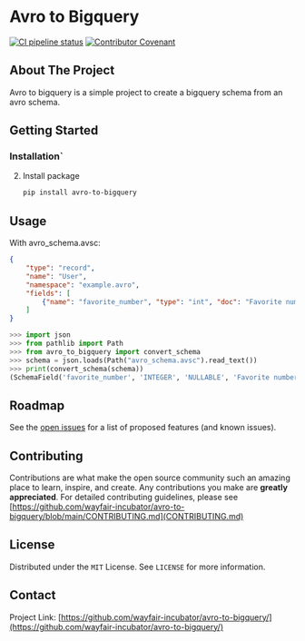 # Avro to Bigquery

[![CI pipeline status](https://github.com/wayfair-incubator/avro-to-bigquery/workflows/CI/badge.svg?branch=main)](https://github.com/wayfair-incubator/avro-to-bigquery/actions/workflows/main.yml)
[![Contributor Covenant](https://img.shields.io/badge/Contributor%20Covenant-2.0-4baaaa.svg)](https://github.com/wayfair-incubator/avro-to-bigquery/blob/main/CODE_OF_CONDUCT.md)

## About The Project

Avro to bigquery is a simple project to create a bigquery schema from an avro schema.

## Getting Started

### Installation`


2. Install package

   ```sh
   pip install avro-to-bigquery
   ```

## Usage

With avro_schema.avsc:

```json
{
    "type": "record",
    "name": "User",
    "namespace": "example.avro",
    "fields": [
        {"name": "favorite_number", "type": "int", "doc": "Favorite number"}
    ]
}
```

```python
>>> import json
>>> from pathlib import Path
>>> from avro_to_bigquery import convert_schema
>>> schema = json.loads(Path("avro_schema.avsc").read_text())
>>> print(convert_schema(schema))
(SchemaField('favorite_number', 'INTEGER', 'NULLABLE', 'Favorite number', (), ()),)
```

## Roadmap

See the [open issues](https://github.com/wayfair-incubator/avro-to-bigquery/issues) for a list of proposed features (and known issues).

## Contributing

Contributions are what make the open source community such an amazing place to learn, inspire, and create. Any contributions you make are **greatly appreciated**. For detailed contributing guidelines, please see [https://github.com/wayfair-incubator/avro-to-bigquery/blob/main/CONTRIBUTING.md](CONTRIBUTING.md)

## License

Distributed under the `MIT` License. See `LICENSE` for more information.

## Contact

Project Link: [https://github.com/wayfair-incubator/avro-to-bigquery/](https://github.com/wayfair-incubator/avro-to-bigquery/)
